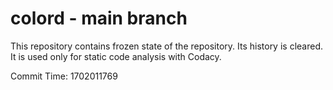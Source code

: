 # colord - main branch

This repository contains frozen state of the repository.
Its history is cleared. It is used only for static code
analysis with Codacy.

Commit Time: 1702011769